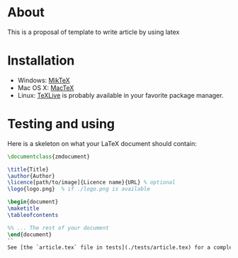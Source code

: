 # About

This is a proposal of template to write article by using latex

# Installation

* Windows: [MikTeX](https://miktex.org/download)
* Mac OS X: [MacTeX](https://www.tug.org/mactex/mactex-download.html)
* Linux: [TeXLive](https://tug.org/texlive/) is probably available in your favorite package manager.
  
# Testing and using

Here is a skeleton on what your LaTeX document should contain:

```latex
\documentclass{zmdocument}

\title{Title}
\author{Author}
\licence[path/to/image]{Licence name}{URL} % optional
\logo{logo.png}  % if ./logo.png is available

\begin{document}
\maketitle
\tableofcontents

%% ... The rest of your document
\end{document}
``
See [the `article.tex` file in tests](./tests/article.tex) for a complete example.


